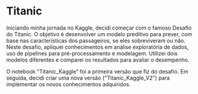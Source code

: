 # Titanic
Iniciando minha jornada no Kaggle, decidi começar com o famoso Desafio do Titanic. O objetivo é desenvolver um modelo preditivo para prever, com base nas características dos passageiros, se eles sobreviveram ou não. Neste desafio, apliquei conhecimentos em análise exploratória de dados, uso de pipelines para pré-processamento e modelagem. Utilizei dois modelos diferentes e comparei os resultados para avaliar o desempenho.

O notebook "Titanic_Kaggle" foi a primeira versão que fiz do desafio. Em seguida, decidi criar uma nova versão ("Titanic_Kaggle_V2") para implementar os novos conhecimentos adquiridos.
